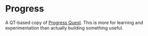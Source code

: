 Progress
========

A QT-based copy of [Progress Quest](http://progressquest.com). This is more for learning and experimentation than actually building something useful.
